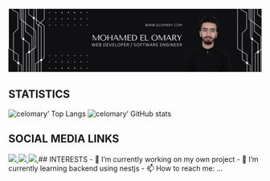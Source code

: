 ![hero picture](assets/github_banner.png)
## STATISTICS
![celomary’ Top Langs](https://github-readme-stats.vercel.app/api/top-langs/?username=celomary&theme=dark)
![celomary’ GitHub stats](https://github-readme-stats.vercel.app/api?username=celomary&theme=dark&show_icons=true&count_private=true)
## SOCIAL MEDIA LINKS
<span align="left">
  <a href="https://www.linkedin.com/in/mohamed-el-omary-638386119/">
    <img src="https://img.shields.io/badge/?style=flat-square&logo=Linkedin&logoColor=white&link=https://www.linkedin.com/in/mohamed-el-omary-638386119/" />
  </a>
  <a href="mailto:pro@elomary.com">
    <img src="https://img.shields.io/badge/-pro@elomary.com-c14438?style=flat-square&logo=email&logoColor=white&link=mailto:pro@elomary.com" />
  </a>
  <a href="https://www.instagram.com/coderzilla/">
    <img src="https://img.shields.io/badge/Instagram-E4405F?style=for-the-badge&logo=instagram&logoColor=white" />
  </a>
</span>
## INTERESTS
- 🔭 I’m currently working on my own project
- 🌱 I’m currently learning backend using nestjs
- 📫 How to reach me: ...

